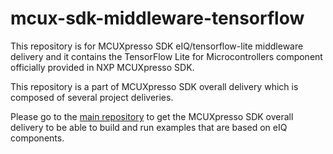 # mcux-sdk-middleware-tensorflow

This repository is for MCUXpresso SDK eIQ/tensorflow-lite middleware delivery and it contains the TensorFlow Lite for Microcontrollers component officially provided in NXP MCUXpresso SDK.

This repository is a part of MCUXpresso SDK overall delivery which is composed of several project deliveries.

Please go to the [main repository](https://github.com/NXPmicro/mcux-sdk/) to get the MCUXpresso SDK overall delivery to be able to build and run examples that are based on eIQ components.
